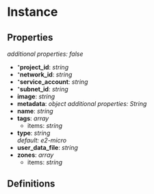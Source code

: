 # Instance

<!-- markdownlint-disable MD036 -->

## Properties

*additional properties: false*

- ⁺**project_id**: *string*
- ⁺**network_id**: *string*
- ⁺**service_account**: *string*
- ⁺**subnet_id**: *string*
- **image**: *string*
- **metadata**: *object*
  *additional properties: String*
- **name**: *string*
- **tags**: *array*
  - items: *string*
- **type**: *string*
  <br>*default: e2-micro*
- **user_data_file**: *string*
- **zones**: *array*
  - items: *string*

## Definitions


